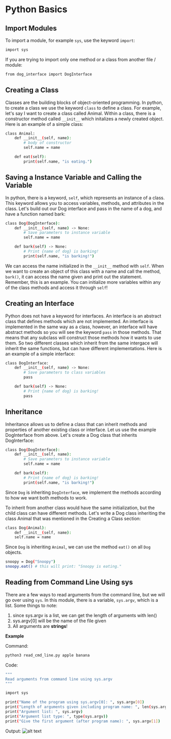 # Python Basics

## Import Modules
To import a module, for example `sys`, use the keyword `import`:
```sh
import sys
```
If you are trying to import only one method or a class from another file / module:
```sh
from dog_interface import DogInterface
```

## Creating a Class
Classes are the building blocks of object-oriented programming. In python, to create a class
we use the keyword `class` to define a class. For example, let's say I want to create a class called Animal. Within a class, there is a constructor method called `__init__` which initalizes a newly created object.
Here is an example of a simple class:
```sh
class Animal:
    def __init__(self, name):
        # body of constructor
        self.name = name

    def eat(self):
        print(self.name, "is eating.")
```

## Saving a Instance Variable and Calling the Variable
In python, there is a keyword, `self`, which represents an instance of a class. This keyword allows you to access variables, methods, and attributes in the class. Let's build out our Dog interface and pass in the name of a dog, and have a function named bark:
```sh
class Dog(DogInterface):
    def __init__(self, name) -> None:
        # Save parameters to instance variable
        self.name = name

    def bark(self) -> None:
        # Print {name of dog} is barking!
        print(self.name, "is barking!")
```
We can access the name initialized in the `__init__` method with `self`. When we want to create an object of this class with a name and call the method, `bark()`, it can access the name given and print out the statement. Remember, this is an example. You can initialize more variables within any of the class methods and access it through `self`!

## Creating an Interface
Python does not have a keyword for interfaces. An interface is an abstract class that defines methods which are not implemented. An interface is implemented in the same way as a class, however, an interface will have abstract methods so you will see the keyword `pass` in those methods. That means that any subclass will construct those methods how it wants to use them. So two different classes which inherit from the same intergace will inherit the same functions, but can have different implementations.
Here is an example of a simple interface:
```sh
class DogInterface:
    def __init__(self, name) -> None:
        # Save parameters to class variables
        pass

    def bark(self) -> None:
        # Print {name of dog} is barking!
        pass
```

## Inheritance
Inheritance allows us to define a class that can inherit methods and properties of another existing class or interface. Let us use the example DogInterface from above. Let's create a Dog class that inherits DogInterface:
```sh
class Dog(DogInterface):
    def __init__(self, name):
        # Save parameters to instance variable
        self.name = name

    def bark(self):
        # Print {name of dog} is barking!
        print(self.name, "is barking!")
```
Since `Dog` is inheriting `DogInterface`, we implement the methods according to how we want both methods to work.

To inherit from another class would have the same initialization, but the child class can have different methods. Let's write a Dog class inheriting the class Animal that was mentioned in the Creating a Class section:
```sh
class Dog(Animal):
    def __init__(self, name):
    self.name = name
```
Since `Dog` is inheriting `Animal`, we can use the method `eat()` on all `Dog` objects.
```sh
snoopy = Dog("Snoopy")
snoopy.eat() # this will print: "Snoopy is eating."
```

## Reading from Command Line Using sys
There are a few ways to read arguments from the command line, but we will go over using `sys`.
In this module, there is a variable, `sys.argv`, which is a list. Some things to note:

1. since sys.argv is a list, we can get the length of arguments with len()
2. sys.argv[0] will be the name of the file given
3. All arguments are **strings**!

**Example**

Command:
```sh
python3 read_cmd_line.py apple banana
```
Code:
```sh
"""
Read arguments from command line using sys.argv
"""

import sys

print("Name of the program using sys.argv[0]: ", sys.argv[0])
print("Length of arguments given including program name: ", len(sys.argv))
print("Argument list: ", sys.argv)
print("Argument list type: ", type(sys.argv))
print("Give the first argument (after program name): ", sys.argv[1])
```
Output:
![alt text](../../data//Images/sys-argv-image.jpg)
